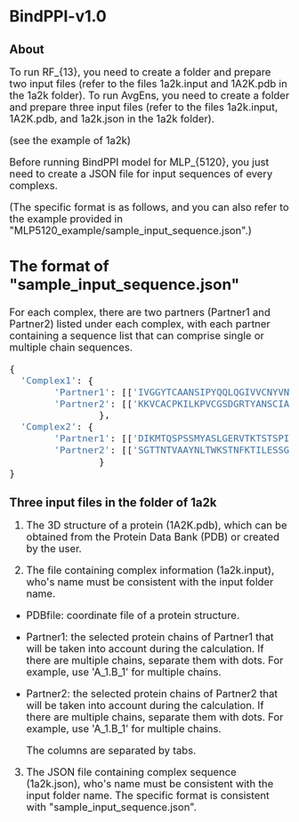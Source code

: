 # BindPPI-v1.0
## About
<font size=4> 
  
To run RF_{13}, you need to create a folder and prepare two input files (refer to the files 1a2k.input and 1A2K.pdb in the 1a2k folder).
To run AvgEns, you need to create a folder and prepare three input files (refer to the files 1a2k.input, 1A2K.pdb, and 1a2k.json in the 1a2k folder).

(see the example of 1a2k)

Before running BindPPI model for MLP_{5120}, you just need to create a JSON file for input sequences of every complexs.

(The specific format is as follows, and you can also refer to the example provided in "MLP5120_example/sample_input_sequence.json".)

## The format of "sample_input_sequence.json"
For each complex, there are two partners (Partner1 and Partner2) listed under each complex, with each partner containing a sequence list that can comprise single or multiple chain sequences.
```python
{
  'Complex1': {
        'Partner1': [['IVGGYTCAANSIPYQQLQGIVVCNYVNWIQQTIAAN']],
        'Partner2': [['KKVCACPKILKPVCGSDGRTYANSCIARCNGVSIKS']]
    			},
  'Complex2': {
        'Partner1': [['DIKMTQSPSSMYASLGERVTKTSTSPIVKSFNRNEC'],['EIQLQQSGAELVRPGALVKLSCKASAVLQSDLASSI']],
        'Partner2': [['SGTTNTVAAYNLTWKSTNFKTILESSGKKTAKTNTN']]
    			}
}
```

</font>

## Three input files in the folder of 1a2k
<font size=4> 

1. The 3D structure of a protein (1A2K.pdb), which can be obtained from the Protein Data Bank (PDB) or created by the user.

2. The file containing complex information (1a2k.input), who's name must be consistent with the input folder name.

- PDBfile: coordinate file of a protein structure.
- Partner1: the selected protein chains of Partner1 that will be taken into account during the calculation. If there are multiple chains, separate them with dots. For example, use 'A_1.B_1' for multiple chains.
- Partner2: the selected protein chains of Partner2 that will be taken into account during the calculation. If there are multiple chains, separate them with dots. For example, use 'A_1.B_1' for multiple chains.

  The columns are separated by tabs.

3. The JSON file containing complex sequence (1a2k.json), who's name must be consistent with the input folder name. The specific format is consistent with "sample_input_sequence.json".

</font>


